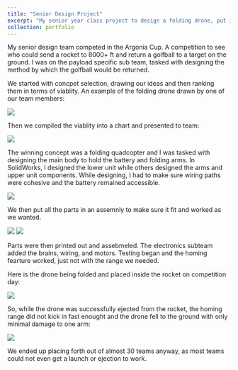 ```yaml
---
title: "Senior Design Project"
excerpt: "My senior year class project to design a folding drone, put it inside and rocket, and send it to 8000 ft. <br/><img src='/images/OnGround.jpg'>"
collection: portfolio
---
```


My senior design team competed in the Argonia Cup. A competition to see who could send a rocket to 8000+ ft and return a golfball to a target on the ground.
I was on the payload specific sub team, tasked with designing the method by which the golfball would be returned.

We started with concpet selection, drawing our ideas and then ranking them in terms of viablity. An example of the folding drone drawn by one of our team members:

<img src='/images/FoldingDrone.JPG'>

Then we compiled the viablity into a chart and presented to team:

<img src='/images/ConceptSelection.JPG'>

The winning concept was a folding quadcopter and I was tasked with designing the main body to hold the battery and folding arms.
In SolidWorks, I designed the lower unit while others designed the arms and upper unit components. While designing, I had to make sure wiring paths were cohesive and the battery remained accessible.

<img src='/images/LowerBody.JPG'>

 We then put all the parts in an assemnly to make sure it fit and worked as we wanted.

<img src='/images/PayloadFullRender.JPG'>
<img src='/images/FullAssemblyMotionColorHD.gif'>

Parts were then printed out and assebmeled. The electronics subteam added the brains, wiring, and motors. Testing began and the homing fearture worked, just not with the range we needed. 

Here is the drone being folded and placed inside the rocket on competition day:

<img src='/images/IntoRocket.jpg'>

So, while the drone was successfully ejected from the rocket, the homing range did not kick in fast enought and the drone fell to the ground with only minimal damage to one arm:

<img src='/images/OnGround.jpg'>

We ended up placing forth out of almost 30 teams anyway, as most teams could not even get a launch or ejection to work.
